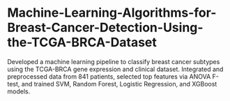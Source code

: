 # Machine-Learning-Algorithms-for-Breast-Cancer-Detection-Using-the-TCGA-BRCA-Dataset
Developed a machine learning pipeline to classify breast cancer subtypes using the TCGA-BRCA gene expression and clinical dataset.  Integrated and preprocessed data from 841 patients, selected top features via ANOVA F-test, and trained SVM, Random Forest, Logistic  Regression, and XGBoost models.
